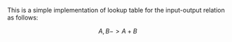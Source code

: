 This is a simple implementation of lookup table for the input-output relation as follows:

$$ A, B -> A + B $$